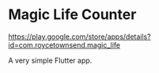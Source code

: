 # Magic Life Counter

https://play.google.com/store/apps/details?id=com.roycetownsend.magic_life

A very simple Flutter app.
